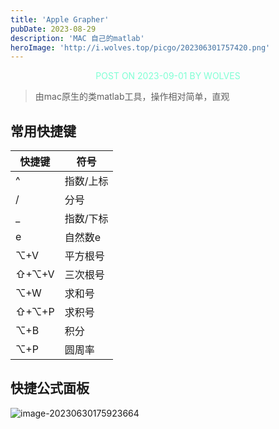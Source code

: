 ```yaml
---
title: 'Apple Grapher'
pubDate: 2023-08-29
description: 'MAC 自己的matlab'
heroImage: 'http://i.wolves.top/picgo/202306301757420.png'
---
```


<p style="color: aquamarine;text-align: center">POST ON 2023-09-01 BY WOLVES</p>

> 由mac原生的类matlab工具，操作相对简单，直观

## 常用快捷键

| 快捷键 | 符号      |
| ------ | --------- |
| ^      | 指数/上标 |
| /      | 分号      |
| _      | 指数/下标 |
| e      | 自然数e   |
| ⌥+V    | 平方根号  |
| ⇧+⌥+V  | 三次根号  |
| ⌥+W    | 求和号    |
| ⇧+⌥+P  | 求积号    |
| ⌥+B    | 积分      |
| ⌥+P    | 圆周率    |

## 快捷公式面板

![image-20230630175923664](http://i.wolves.top/picgo/202306301759682.png)